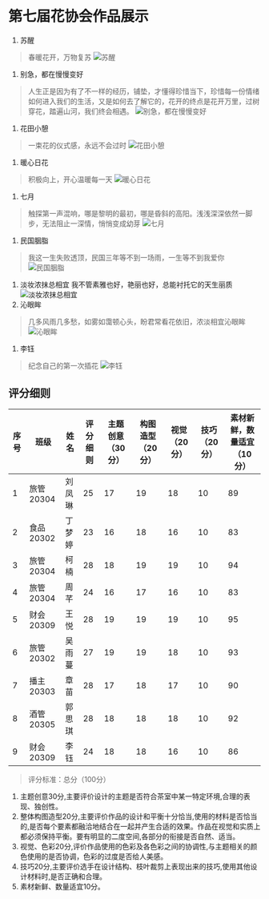 # 第七届花协会作品展示
1. 苏醒
> 春暖花开，万物复苏
![苏醒]("http://520you.club/flower/md/img/苏醒.jpg")
1. 别急，都在慢慢变好
> 人生正是因为有了不一样的经历，铺垫，才懂得珍惜当下，珍惜每一份情绪如何进入我们的生活，又是如何去了解它的，花开的终点是花开万里，过树穿花，踏遍山河，我们终会相遇。
![别急，都在慢慢变好](http://520you.club/flower/md/img/别急，都在慢慢变好.jpg)
1. 花田小憩
> 一束花的仪式感，永远不会过时
![花田小憩](http://520you.club/flower/md/img/花田小憩.jpg)
1. 暖心日花
> 积极向上，开心温暖每一天
![暖心日花](http://520you.club/flower/md/img/暖心日花.jpg)
1. 七月
> 触探第一声混响，哪是黎明的最初，哪是昏斜的高阳。浅浅深深依然一脚步，无法阻止一深情，悄悄变成幼芽
![七月](http://520you.club/flower/md/img/七月.jpg)
1. 民国胭脂
> 我这一生失败透顶，民国三年等不到一场雨，一生等不到我爱你
![民国胭脂](http://520you.club/flower/md/img/民国胭脂.jpg)
1. 淡妆浓抹总相宜
我不管素雅也好，艳丽也好，总能衬托它的天生丽质
![淡妆浓抹总相宜](http://520you.club/flower/md/img/淡妆浓抹总相宜.jpg)
1. 沁眼眸
> 几多风雨几多愁，如雾如霭顿心头，盼君常看花依旧，浓淡相宜沁眼眸
![沁眼眸](http://520you.club/flower/md/img/沁眼眸.jpg)
1. 李钰
> 纪念自己的第一次插花
![李钰](http://520you.club/flower/md/img/李钰.jpg)


## 评分细则		
| 序号| 班级 | 姓名 | 评分细则 | 主题创意（30分）|构图造型（20分）|视觉（20分）|	技巧（20分）|素材新鲜，数量适宜（10分）|
|--|--|--| -- |--|--|--|--|--|
|1|	旅管20304|	刘凤琳|	25|	17|	19|	18|	10|	89|
|2|	食品20302|	丁梦婷|	23|	16|	18|	16|	10|	83|
|3|	旅管20304|	柯楠|	28|	18|	19|	19|	10|	94|
|4|	旅管20304|	周芊|	24|	16|	17|	16|	10|	83|
|5|	财会20309|	王悦|	28|	19|	19|	19|	10|	95|
|6|	旅管20302|	吴雨蔓|	27|	19|	19|	18|	10|	93|
|7|	播主20303|	章苗|	28|	17|	18|	17|	10|	90|
|8|	酒管20305|	郭思琪|	28|	18|	18|	18|	10|	92|
|9|	财会20309|	李钰|	24|	18|	18|	16|	10|	86|

> 评分标准：总分（100分）
1. 主题创意30分,主要评价设计的主题是否符合茶室中某一特定环境,合理的表现、独创性。
2. 整体构图造型20分,主要评价作品的设计和平衡十分恰当,使用的材料是否恰当的,是否每个要素都融洽地结合在一起并产生合适的效果。作品在视觉和实质上都必须保持平衡。要有明显的二度空间,各部分的衔接是否自然、适当。
3. 视觉、色彩20分,评价作品使用的色彩及各色彩之间的协调性,与主题相关的颜色使用的是否协调，色彩的过度是否给人美感。
4. 技巧20分,主要评价选手在设计结构、枝叶裁剪上表现出来的技巧,使用其他设计材料时,是否正确和合理。
5. 素材新鲜、数量适宜10分。






